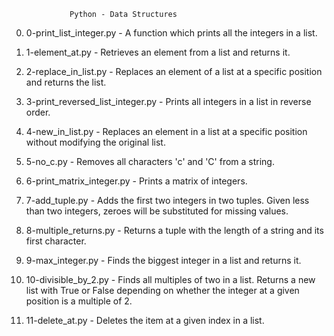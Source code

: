 			     Python - Data Structures
0. 0-print_list_integer.py - A function which prints all the integers in a list.

1. 1-element_at.py - Retrieves an element from a list and returns it.

2. 2-replace_in_list.py - Replaces an element of a list at a specific position and returns the list.

3. 3-print_reversed_list_integer.py - Prints all integers in a list in reverse order.

4. 4-new_in_list.py - Replaces an element in a list at a specific position without modifying the original list.

5. 5-no_c.py - Removes all characters 'c' and 'C' from a string.

6. 6-print_matrix_integer.py - Prints a matrix of integers.

7. 7-add_tuple.py - Adds the first two integers in two tuples. Given less than two integers, zeroes will be substituted for missing values.

8. 8-multiple_returns.py - Returns a tuple with the length of a string and its first character.

9. 9-max_integer.py - Finds the biggest integer in a list and returns it.

10. 10-divisible_by_2.py - Finds all multiples of two in a list. Returns a new list with True or False depending on whether the integer at a given position is a multiple of 2.

11. 11-delete_at.py - Deletes the item at a given index in a list.

